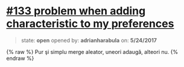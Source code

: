 # [\#133 problem when adding characteristic to my preferences](https://github.com/adrianharabula/condr/issues/133)

> state: **open** opened by: **adrianharabula** on: **5/24/2017**

{% raw %}
Pur şi simplu merge aleator, uneori adaugă, alteori nu.
{% endraw %}




